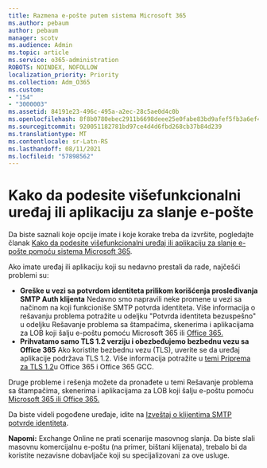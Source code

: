```yaml
---
title: Razmena e-pošte putem sistema Microsoft 365
ms.author: pebaum
author: pebaum
manager: scotv
ms.audience: Admin
ms.topic: article
ms.service: o365-administration
ROBOTS: NOINDEX, NOFOLLOW
localization_priority: Priority
ms.collection: Adm_O365
ms.custom:
- "154"
- "3000003"
ms.assetid: 84191e23-496c-495a-a2ec-28c5ae0d4c0b
ms.openlocfilehash: 8f8b0780ebec2911b6698deee25e0fabe83bd9afef5fb3a6ef4c51cccd67fc7c
ms.sourcegitcommit: 920051182781bd97ce4d4d6fbd268cb37b84d239
ms.translationtype: MT
ms.contentlocale: sr-Latn-RS
ms.lasthandoff: 08/11/2021
ms.locfileid: "57898562"
---
```

# <a name="set-up-a-multifunction-device-or-application-to-send-email"></a>Kako da podesite višefunkcionalni uređaj ili aplikaciju za slanje e-pošte

Da biste saznali koje opcije imate i koje korake treba da izvršite, pogledajte članak [Kako da podesite višefunkcionalni uređaj ili aplikaciju za slanje e-pošte pomoću sistema Microsoft 365](https://docs.microsoft.com/Exchange/mail-flow-best-practices/how-to-set-up-a-multifunction-device-or-application-to-send-email-using-microsoft-365-or-office-365).
  
Ako imate uređaj ili aplikaciju koji su nedavno prestali da rade, najčešći problemi su:

- **Greške u vezi sa potvrdom identiteta prilikom korišćenja prosleđivanja SMTP Auth klijenta** Nedavno smo napravili neke promene u vezi sa načinom na koji funkcioniše SMTP potvrda identiteta. Više informacija o rešavanju problema potražite u odeljku "Potvrda identiteta bezuspešno" u odeljku Rešavanje problema sa štampačima, skenerima i aplikacijama za LOB koji šalju e-poštu pomoću Microsoft 365 ili [Office 365.](https://docs.microsoft.com/Exchange/mail-flow-best-practices/fix-issues-with-printers-scanners-and-lob-applications-that-send-email-using-off#error-authentication-unsuccessful)
- **Prihvatamo samo TLS 1.2 verziju i obezbeđujemo bezbednu vezu sa Office 365** Ako koristite bezbednu vezu (TLS), uverite se da uređaj aplikacije podržava TLS 1.2. Više informacija potražite u [temi Priprema za TLS 1.2](https://docs.microsoft.com/microsoft-365/compliance/prepare-tls-1.2-in-office-365)u Office 365 i Office 365 GCC.
 
Druge probleme i rešenja možete da pronađete u temi Rešavanje problema sa štampačima, skenerima i aplikacijama za LOB koji šalju e-poštu pomoću [Microsoft 365 ili Office 365.](https://docs.microsoft.com/Exchange/mail-flow-best-practices/fix-issues-with-printers-scanners-and-lob-applications-that-send-email-using-off)

Da biste videli pogođene uređaje, idite na [Izveštaj o klijentima SMTP potvrde identiteta](https://protection.office.com/mailflow/dashboard).

**Napomi:** Exchange Online ne prati scenarije masovnog slanja. Da biste slali masovnu komercijalnu e-poštu (na primer, bištani klijenata), trebalo bi da koristite nezavisne dobavljače koji su specijalizovani za ove usluge.
